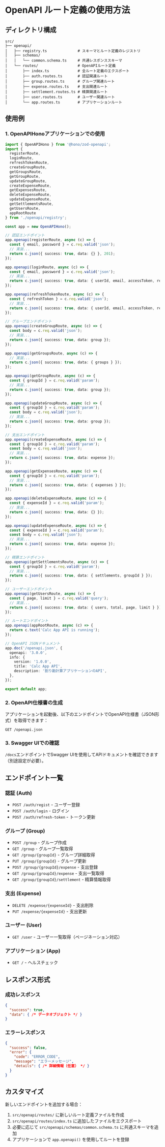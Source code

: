 # OpenAPI ルート定義の使用方法

## ディレクトリ構成

```
src/
├── openapi/
│   ├── registry.ts              # スキーマとルート定義のレジストリ
│   ├── schemas/
│   │   └── common.schema.ts     # 共通レスポンススキーマ
│   └── routes/                  # OpenAPIルート定義
│       ├── index.ts             # 全ルート定義のエクスポート
│       ├── auth.routes.ts       # 認証関連ルート
│       ├── group.routes.ts      # グループ関連ルート
│       ├── expense.routes.ts    # 支出関連ルート
│       ├── settlement.routes.ts # 精算関連ルート
│       ├── user.routes.ts       # ユーザー関連ルート
│       └── app.routes.ts        # アプリケーションルート
```

## 使用例

### 1. OpenAPIHonoアプリケーションでの使用

```typescript
import { OpenAPIHono } from '@hono/zod-openapi';
import { 
  registerRoute, 
  loginRoute, 
  refreshTokenRoute,
  createGroupRoute,
  getGroupsRoute,
  getGroupRoute,
  updateGroupRoute,
  createExpenseRoute,
  getExpensesRoute,
  deleteExpenseRoute,
  updateExpenseRoute,
  getSettlementsRoute,
  getUsersRoute,
  appRootRoute
} from './openapi/registry';

const app = new OpenAPIHono();

// 認証エンドポイント
app.openapi(registerRoute, async (c) => {
  const { email, password } = c.req.valid('json');
  // 実装...
  return c.json({ success: true, data: {} }, 201);
});

app.openapi(loginRoute, async (c) => {
  const { email, password } = c.req.valid('json');
  // 実装...
  return c.json({ success: true, data: { userId, email, accessToken, refreshToken } });
});

app.openapi(refreshTokenRoute, async (c) => {
  const { refreshToken } = c.req.valid('json');
  // 実装...
  return c.json({ success: true, data: { userId, email, accessToken, refreshToken } });
});

// グループエンドポイント
app.openapi(createGroupRoute, async (c) => {
  const body = c.req.valid('json');
  // 実装...
  return c.json({ success: true, data: group });
});

app.openapi(getGroupsRoute, async (c) => {
  // 実装...
  return c.json({ success: true, data: { groups } });
});

app.openapi(getGroupRoute, async (c) => {
  const { groupId } = c.req.valid('param');
  // 実装...
  return c.json({ success: true, data: group });
});

app.openapi(updateGroupRoute, async (c) => {
  const { groupId } = c.req.valid('param');
  const body = c.req.valid('json');
  // 実装...
  return c.json({ success: true, data: group });
});

// 支出エンドポイント
app.openapi(createExpenseRoute, async (c) => {
  const { groupId } = c.req.valid('param');
  const body = c.req.valid('json');
  // 実装...
  return c.json({ success: true, data: expense });
});

app.openapi(getExpensesRoute, async (c) => {
  const { groupId } = c.req.valid('param');
  // 実装...
  return c.json({ success: true, data: { expenses } });
});

app.openapi(deleteExpenseRoute, async (c) => {
  const { expenseId } = c.req.valid('param');
  // 実装...
  return c.json({ success: true, data: {} });
});

app.openapi(updateExpenseRoute, async (c) => {
  const { expenseId } = c.req.valid('param');
  const body = c.req.valid('json');
  // 実装...
  return c.json({ success: true, data: expense });
});

// 精算エンドポイント
app.openapi(getSettlementsRoute, async (c) => {
  const { groupId } = c.req.valid('param');
  // 実装...
  return c.json({ success: true, data: { settlements, groupId } });
});

// ユーザーエンドポイント
app.openapi(getUsersRoute, async (c) => {
  const { page, limit } = c.req.valid('query');
  // 実装...
  return c.json({ success: true, data: { users, total, page, limit } });
});

// ルートエンドポイント
app.openapi(appRootRoute, async (c) => {
  return c.text('Calc App API is running');
});

// OpenAPI JSONドキュメント
app.doc('/openapi.json', {
  openapi: '3.0.0',
  info: {
    version: '1.0.0',
    title: 'Calc App API',
    description: '割り勘計算アプリケーションのAPI',
  },
});

export default app;
```

### 2. OpenAPI仕様書の生成

アプリケーションを起動後、以下のエンドポイントでOpenAPI仕様書（JSON形式）を取得できます：

```
GET /openapi.json
```

### 3. Swagger UIでの確認

`/docs`エンドポイントでSwagger UIを使用してAPIドキュメントを確認できます（別途設定が必要）。

## エンドポイント一覧

### 認証 (Auth)
- `POST /auth/regist` - ユーザー登録
- `POST /auth/login` - ログイン
- `POST /auth/refresh-token` - トークン更新

### グループ (Group)
- `POST /group` - グループ作成
- `GET /group` - グループ一覧取得
- `GET /group/{groupId}` - グループ詳細取得
- `PUT /group/{groupId}` - グループ更新
- `POST /group/{groupId}/expense` - 支出登録
- `GET /group/{groupId}/expense` - 支出一覧取得
- `GET /group/{groupId}/settlement` - 精算情報取得

### 支出 (Expense)
- `DELETE /expense/{expenseId}` - 支出削除
- `PUT /expense/{expenseId}` - 支出更新

### ユーザー (User)
- `GET /user` - ユーザー一覧取得（ページネーション対応）

### アプリケーション (App)
- `GET /` - ヘルスチェック

## レスポンス形式

### 成功レスポンス
```json
{
  "success": true,
  "data": { /* データオブジェクト */ }
}
```

### エラーレスポンス
```json
{
  "success": false,
  "error": {
    "code": "ERROR_CODE",
    "message": "エラーメッセージ",
    "details": { /* 詳細情報（任意） */ }
  }
}
```

## カスタマイズ

新しいエンドポイントを追加する場合：

1. `src/openapi/routes/` に新しいルート定義ファイルを作成
2. `src/openapi/routes/index.ts` に追加したファイルをエクスポート
3. 必要に応じて `src/openapi/schemas/common.schema.ts` に共通スキーマを追加
4. アプリケーションで `app.openapi()` を使用してルートを登録
